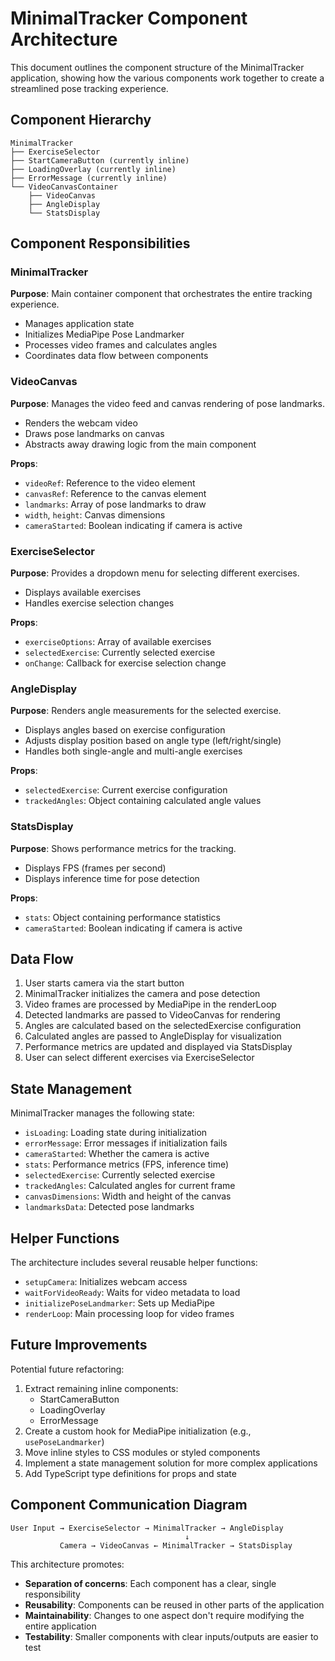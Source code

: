 # MinimalTracker Component Architecture

This document outlines the component structure of the MinimalTracker application, showing how the various components work together to create a streamlined pose tracking experience.

## Component Hierarchy

```
MinimalTracker
├── ExerciseSelector
├── StartCameraButton (currently inline)
├── LoadingOverlay (currently inline)
├── ErrorMessage (currently inline)
└── VideoCanvasContainer
    ├── VideoCanvas
    ├── AngleDisplay
    └── StatsDisplay
```

## Component Responsibilities

### MinimalTracker
**Purpose**: Main container component that orchestrates the entire tracking experience.
- Manages application state
- Initializes MediaPipe Pose Landmarker
- Processes video frames and calculates angles
- Coordinates data flow between components

### VideoCanvas
**Purpose**: Manages the video feed and canvas rendering of pose landmarks.
- Renders the webcam video
- Draws pose landmarks on canvas
- Abstracts away drawing logic from the main component

**Props**:
- `videoRef`: Reference to the video element
- `canvasRef`: Reference to the canvas element
- `landmarks`: Array of pose landmarks to draw
- `width`, `height`: Canvas dimensions
- `cameraStarted`: Boolean indicating if camera is active

### ExerciseSelector
**Purpose**: Provides a dropdown menu for selecting different exercises.
- Displays available exercises
- Handles exercise selection changes

**Props**:
- `exerciseOptions`: Array of available exercises
- `selectedExercise`: Currently selected exercise
- `onChange`: Callback for exercise selection change

### AngleDisplay
**Purpose**: Renders angle measurements for the selected exercise.
- Displays angles based on exercise configuration
- Adjusts display position based on angle type (left/right/single)
- Handles both single-angle and multi-angle exercises

**Props**:
- `selectedExercise`: Current exercise configuration
- `trackedAngles`: Object containing calculated angle values

### StatsDisplay
**Purpose**: Shows performance metrics for the tracking.
- Displays FPS (frames per second)
- Displays inference time for pose detection

**Props**:
- `stats`: Object containing performance statistics
- `cameraStarted`: Boolean indicating if camera is active

## Data Flow

1. User starts camera via the start button
2. MinimalTracker initializes the camera and pose detection
3. Video frames are processed by MediaPipe in the renderLoop
4. Detected landmarks are passed to VideoCanvas for rendering
5. Angles are calculated based on the selectedExercise configuration
6. Calculated angles are passed to AngleDisplay for visualization
7. Performance metrics are updated and displayed via StatsDisplay
8. User can select different exercises via ExerciseSelector

## State Management

MinimalTracker manages the following state:
- `isLoading`: Loading state during initialization
- `errorMessage`: Error messages if initialization fails
- `cameraStarted`: Whether the camera is active
- `stats`: Performance metrics (FPS, inference time)
- `selectedExercise`: Currently selected exercise
- `trackedAngles`: Calculated angles for current frame
- `canvasDimensions`: Width and height of the canvas
- `landmarksData`: Detected pose landmarks

## Helper Functions

The architecture includes several reusable helper functions:
- `setupCamera`: Initializes webcam access
- `waitForVideoReady`: Waits for video metadata to load
- `initializePoseLandmarker`: Sets up MediaPipe
- `renderLoop`: Main processing loop for video frames

## Future Improvements

Potential future refactoring:
1. Extract remaining inline components:
   - StartCameraButton
   - LoadingOverlay
   - ErrorMessage
2. Create a custom hook for MediaPipe initialization (e.g., `usePoseLandmarker`)
3. Move inline styles to CSS modules or styled components
4. Implement a state management solution for more complex applications
5. Add TypeScript type definitions for props and state

## Component Communication Diagram

```
User Input → ExerciseSelector → MinimalTracker → AngleDisplay
                                       ↓
           Camera → VideoCanvas ← MinimalTracker → StatsDisplay
```

This architecture promotes:
- **Separation of concerns**: Each component has a clear, single responsibility
- **Reusability**: Components can be reused in other parts of the application
- **Maintainability**: Changes to one aspect don't require modifying the entire application
- **Testability**: Smaller components with clear inputs/outputs are easier to test 